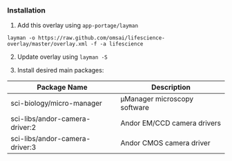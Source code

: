 ### Installation

1.  Add this overlay using `app-portage/layman`
```
layman -o https://raw.github.com/omsai/lifescience-overlay/master/overlay.xml -f -a lifescience
```

2.  Update overlay using `layman -S`

3. Install desired main packages:

Package Name | Description
------------ | ------------
sci-biology/micro-manager | µManager microscopy software
sci-libs/andor-camera-driver:2 | Andor EM/CCD camera drivers
sci-libs/andor-camera-driver:3 | Andor CMOS camera driver
